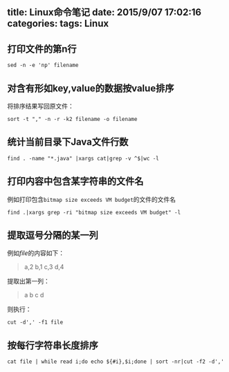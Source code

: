 title: Linux命令笔记
date: 2015/9/07 17:02:16 
categories: 
tags: Linux
---
## 打印文件的第n行 ##
    sed -n -e 'np' filename
## 对含有形如key,value的数据按value排序 ##
将排序结果写回原文件：

    sort -t "," -n -r -k2 filename -o filename
## 统计当前目录下Java文件行数 ##
    find . -name "*.java" |xargs cat|grep -v ^$|wc -l
## 打印内容中包含某字符串的文件名 ##
例如打印包含`bitmap size exceeds VM budget`的文件的文件名

    find .|xargs grep -ri "bitmap size exceeds VM budget" -l

<!--more-->
## 提取逗号分隔的某一列 ##
例如*file*的内容如下：
> a,2
> b,1
> c,3
> d,4

提取出第一列：
>a
>b
>c
>d

则执行：

    cut -d',' -f1 file

## 按每行字符串长度排序 ##
    cat file | while read i;do echo ${#i},$i;done | sort -nr|cut -f2 -d','
